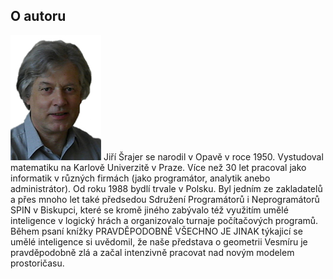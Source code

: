 ## O autoru

![autor](assets/img/autor.jpg)
Jiří Šrajer se narodil v Opavě v roce 1950.
Vystudoval matematiku na Karlově Univerzitě v Praze.
Více než 30 let pracoval jako informatik v různých firmách
(jako programátor, analytik anebo administrátor).
Od roku 1988 bydlí trvale v Polsku.
Byl jedním ze zakladatelů a přes mnoho let také předsedou Sdružení Programátorů i Neprogramátorů SPIN v Biskupci,
které se kromě jiného zabývalo též využitím umělé inteligence v logický hrách
a organizovalo turnaje počítačových programů.
Během psaní knížky PRAVDĚPODOBNĚ VŠECHNO JE JINAK týkajicí se umělé inteligence
si uvědomil, že naše představa o geometrii Vesmíru je pravděpodobně zlá a
začal intenzivně pracovat nad novým modelem prostoričasu.
